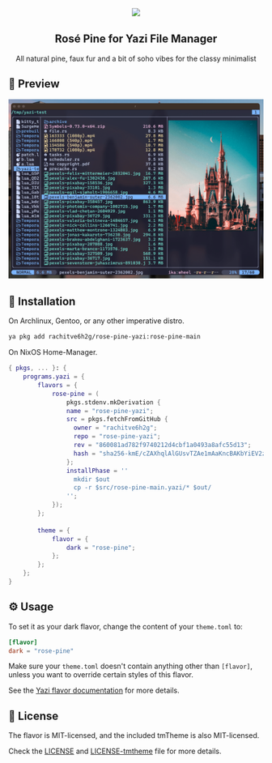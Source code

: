 <p align="center">
    <img src="https://github.com/rose-pine/rose-pine-theme/raw/main/assets/icon.png" width="80" />
    <h2 align="center">Rosé Pine for Yazi File Manager</h2>
</p>

<p align="center">All natural pine, faux fur and a bit of soho vibes for the classy minimalist</p>

## 👀 Preview

<img src="preview.png" width="600" />

## 🎨 Installation

<!-- Please replace "username/example" with your repository name. -->
On Archlinux, Gentoo, or any other imperative distro.
```sh
ya pkg add rachitve6h2g/rose-pine-yazi:rose-pine-main
```

On NixOS Home-Manager.

```nix
{ pkgs, ... }: {
    programs.yazi = {
        flavors = {
            rose-pine = ( 
                pkgs.stdenv.mkDerivation {
                name = "rose-pine-yazi";
                src = pkgs.fetchFromGitHub {
                  owner = "rachitve6h2g";
                  repo = "rose-pine-yazi";
                  rev = "860081ad782f9740212d4cbf1a0493a8afc55d13";
                  hash = "sha256-kmE/cZAXhqlAlGUsvTZAe1mAaKncBAKbYiEV2zc4JME=";
                };
                installPhase = ''
                  mkdir $out
                  cp -r $src/rose-pine-main.yazi/* $out/
                '';
            });
        };

        theme = {
            flavor = {
                dark = "rose-pine";
            };
        };
    };
}
```

## ⚙️ Usage

<!--
Please replace "example" with your flavor name.

If your flavor uses a light color scheme, use "light" instead of "dark" wherever it appears below.
-->

To set it as your dark flavor, change the content of your `theme.toml` to:

```toml
[flavor]
dark = "rose-pine"
```

Make sure your `theme.toml` doesn't contain anything other than `[flavor]`, unless you want to override certain styles of this flavor.

See the [Yazi flavor documentation](https://yazi-rs.github.io/docs/flavors/overview) for more details.

## 📜 License

The flavor is MIT-licensed, and the included tmTheme is also MIT-licensed.

Check the [LICENSE](LICENSE) and [LICENSE-tmtheme](LICENSE-tmtheme) file for more details.
